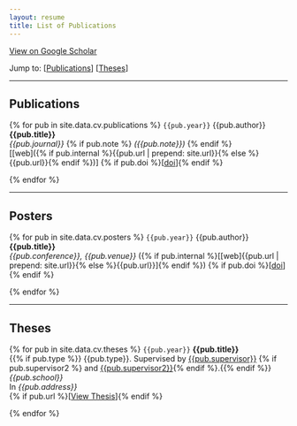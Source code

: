 ```yaml
---
layout: resume
title: List of Publications
---
```


<i class="ai ai-fw ai-google-scholar"></i> [View on Google Scholar](https://scholar.google.co.uk/citations?user=aPd4T_YAAAAJ)

Jump to: [[Publications](#publications)] [[Theses](#theses)]

----

## Publications

{% for pub in site.data.cv.publications %}
`{{pub.year}}` 
{{pub.author}}<br />
**{{pub.title}}**<br />
*{{pub.journal}}*
{% if pub.note %} *({{pub.note}})* {% endif %}<br />
[[web]({% if pub.internal %}{{pub.url | prepend: site.url}}{% else %}{{pub.url}}{% endif %})]
{% if pub.doi %}[[doi]({{pub.doi}})]{% endif %}

{% endfor %}

----

## Posters

{% for pub in site.data.cv.posters %}
`{{pub.year}}`
{{pub.author}}<br />
**{{pub.title}}**<br />
*{{pub.conference}}, {{pub.venue}}*
({% if pub.internal %}[[web]{{pub.url | prepend: site.url}}{% else %}{{pub.url}}]{% endif %})
{% if pub.doi %}[[doi]({{pub.doi}})]{% endif %}

{% endfor %}

----

## Theses

{% for pub in site.data.cv.theses %}
`{{pub.year}}`
**{{pub.title}}**<br />
{{% if pub.type %}} {{pub.type}}. Supervised by [{{pub.supervisor}}]({{pub.supervisor_link}})
{% if pub.supervisor2 %} and [{{pub.supervisor2}}]({{pub.supervisor2_link}}){% endif %}.{{% endif %}}<br />
*{{pub.school}}*<br />
In *{{pub.address}}* <br />
{% if pub.url %}[[View Thesis]({{pub.url}})]{% endif %}

{% endfor %}